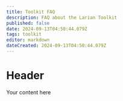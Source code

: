 ```yaml
---
title: Toolkit FAQ
description: FAQ about the Larian Toolkit
published: false
date: 2024-09-13T04:50:44.079Z
tags: toolkit
editor: markdown
dateCreated: 2024-09-13T04:50:44.079Z
---
```


# Header
Your content here